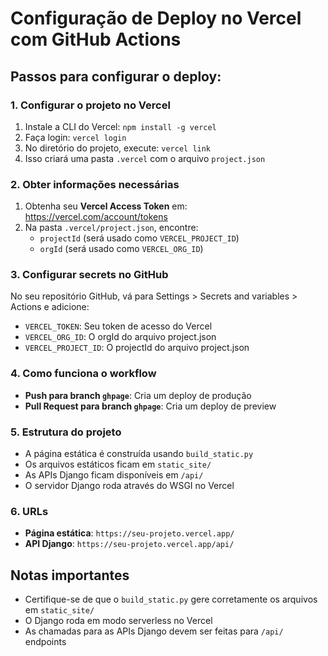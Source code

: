 # Configuração de Deploy no Vercel com GitHub Actions

## Passos para configurar o deploy:

### 1. Configurar o projeto no Vercel
1. Instale a CLI do Vercel: `npm install -g vercel`
2. Faça login: `vercel login`
3. No diretório do projeto, execute: `vercel link`
4. Isso criará uma pasta `.vercel` com o arquivo `project.json`

### 2. Obter informações necessárias
1. Obtenha seu **Vercel Access Token** em: https://vercel.com/account/tokens
2. Na pasta `.vercel/project.json`, encontre:
   - `projectId` (será usado como `VERCEL_PROJECT_ID`)
   - `orgId` (será usado como `VERCEL_ORG_ID`)

### 3. Configurar secrets no GitHub
No seu repositório GitHub, vá para Settings > Secrets and variables > Actions e adicione:

- `VERCEL_TOKEN`: Seu token de acesso do Vercel
- `VERCEL_ORG_ID`: O orgId do arquivo project.json
- `VERCEL_PROJECT_ID`: O projectId do arquivo project.json

### 4. Como funciona o workflow
- **Push para branch `ghpage`**: Cria um deploy de produção
- **Pull Request para branch `ghpage`**: Cria um deploy de preview

### 5. Estrutura do projeto
- A página estática é construída usando `build_static.py`
- Os arquivos estáticos ficam em `static_site/`
- As APIs Django ficam disponíveis em `/api/`
- O servidor Django roda através do WSGI no Vercel

### 6. URLs
- **Página estática**: `https://seu-projeto.vercel.app/`
- **API Django**: `https://seu-projeto.vercel.app/api/`

## Notas importantes
- Certifique-se de que o `build_static.py` gere corretamente os arquivos em `static_site/`
- O Django roda em modo serverless no Vercel
- As chamadas para as APIs Django devem ser feitas para `/api/` endpoints
